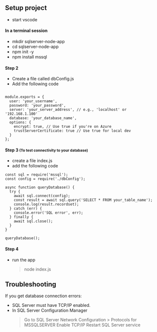 
## Setup project
- start vscode
#### In a terminal session

- mkdir sqlserver-node-app
- cd sqlserver-node-app 
- npm init -y
- npm install mssql

#### Step 2
- Create a file called dbConfig.js
- Add the following code
```

module.exports = {
  user: 'your_username',
  password: 'your_password',
  server: 'your_server_address', // e.g., 'localhost' or '192.168.1.100'
  database: 'your_database_name',
  options: {
    encrypt: true, // Use true if you're on Azure
    trustServerCertificate: true // Use true for local dev
  }
};
```
#### Step 3 <span style="font-size:12px">(To test connectivity to your database)</span>
- create a file index.js
- add the following code
```
const sql = require('mssql');
const config = require('./dbConfig');

async function queryDatabase() {
  try {
    await sql.connect(config);
    const result = await sql.query('SELECT * FROM your_table_name');
    console.log(result.recordset);
  } catch (err) {
    console.error('SQL error', err);
  } finally {
    await sql.close();
  }
}

queryDatabase();
```
#### Step 4
- run the app
    >  node index.js


## Troubleshooting 
If you get database connection errors:
- SQL Server must have TCP/IP enabled.
- In SQL Server Configuration Manager
    > Go to SQL Server Network Configuration > Protocols for MSSQLSERVER
    Enable TCP/IP
    Restart SQL Server service